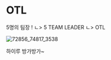 # OTL
5명의 팀장 !
ㄴ> 5 TEAM LEADER 
ㄴ> OTL


![72856_74817_3538](https://github.com/TeamOTL/OTL/assets/156181234/99fae099-a532-43bd-823b-0e38ec2224df)


하이루 방가방가~
